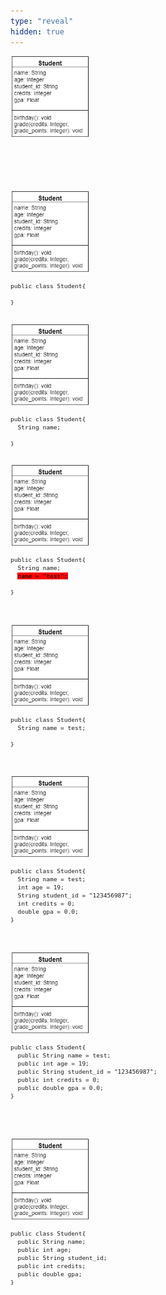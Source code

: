 ```yaml
---
type: "reveal"
hidden: true
---
```

<section>
	<img class="plain" style="width: 25%" src="/images/12-class/11.3.methods.student.png">
  <pre class="stretch" style="font-size: .8em"><code class="java">
  </code></pre>
</section><br><br>
<section>
	<img class="plain" style="width: 25%" src="/images/12-class/11.3.methods.student.png">
  <pre class="stretch" style="font-size: .8em"><code class="java">public class Student{<br>
}</code></pre>
</section><br>
<section>
	<img class="plain" style="width: 25%" src="/images/12-class/11.3.methods.student.png">
  <pre class="stretch" style="font-size: .8em"><code class="java">public class Student{
  String name;<br>
}</code></pre>
</section><br>
<section>
	<img class="plain" style="width: 25%" src="/images/12-class/11.3.methods.student.png">
  <pre class="stretch" style="font-size: .8em"><code class="java">public class Student{
  String name;
  <mark style="background-color: red">name = "test";</mark><br>
}</code></pre>
</section><br><br>
<section>
	<img class="plain" style="width: 25%" src="/images/12-class/11.3.methods.student.png">
  <pre class="stretch" style="font-size: .8em"><code class="java">public class Student{
  String name = test;<br>
}</code></pre>
</section><br><br>
<section>
	<img class="plain" style="width: 25%" src="/images/12-class/11.3.methods.student.png">
  <pre class="stretch" style="font-size: .8em"><code class="java">public class Student{
  String name = test;
  int age = 19;
  String student_id = "123456987";
  int credits = 0;
  double gpa = 0.0;
}</code></pre>
</section><br><br>
<section>
	<img class="plain" style="width: 25%" src="/images/12-class/11.3.methods.student.png">
  <pre class="stretch" style="font-size: .8em"><code class="java">public class Student{
  public String name = test;
  public int age = 19;
  public String student_id = "123456987";
  public int credits = 0;
  public double gpa = 0.0;
}</code></pre>
</section><br><br><br>
<section>
	<img class="plain" style="width: 25%" src="/images/12-class/11.3.methods.student.png">
  <pre class="stretch" style="font-size: .8em"><code class="java">public class Student{
  public String name;
  public int age;
  public String student_id;
  public int credits;
  public double gpa;
}</code></pre>
</section><br>